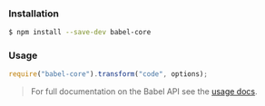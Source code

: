 ### Installation

```sh
$ npm install --save-dev babel-core
```

### Usage

```js
require("babel-core").transform("code", options);
```

> For full documentation on the Babel API see the
> [usage docs](http://babeljs.io/docs/usage/api/).
